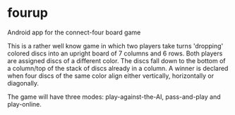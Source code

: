# fourup
Android app for the connect-four board game

This is a rather well know game in which two players take turns 'dropping' colored discs into an upright board of 7 columns and 6 rows. Both players are assigned discs of a different color. The discs fall down to the bottom of a column/top of the stack of discs already in a column. A winner is declared when four discs of the same color align either vertically, horizontally or diagonally.

The game will have three modes: play-against-the-AI, pass-and-play and play-online.
